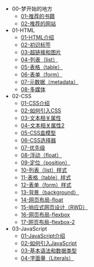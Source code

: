 <!-- docs/_sidebar.md -->
<!-- 侧边栏目录 -->

* 00-梦开始的地方
  * [01-推荐的书籍](00-梦开始的地方/01-推荐的书籍)
  * [02-推荐的网站](00-梦开始的地方/02-推荐的网站)
* 01-HTML
  * [01-HTML介绍](01-HTML/01-HTML介绍.md)
  * [02-初识标签](01-HTML/02-初识标签.md)
  * [03-超链接和图片](01-HTML/03-超链接和图片.md)
  * [04-列表（list）](01-HTML/04-列表（list）.md)
  * [05-表格（table）](01-HTML/05-表格（table）.md)
  * [06-表单（form）](01-HTML/06-表单（form）.md)
  * [07-元数据（metadata）](01-HTML/07-元数据（metadata）.md)
  * [08-多媒体](01-HTML/08-多媒体.md)
* 02-CSS
  * [01-CSS介绍](02-CSS/01-CSS介绍.md)
  * [02-如何引入CSS](02-CSS/02-如何引入CSS.md)
  * [03-文本相关属性](02-CSS/03-文本相关属性.md)
  * [04-文本相关属性2](02-CSS/04-文本相关属性2.md)
  * [05-CSS盒模型](02-CSS/05-CSS盒模型.md)
  * [06-CSS选择器](02-CSS/06-CSS选择器.md)
  * [07-优先级](02-CSS/07-优先级.md)
  * [08-浮动（float）](02-CSS/08-浮动（float）.md)
  * [09-定位（position）](02-CSS/09-定位（position）.md)
  * [10-列表（list）样式](02-CSS/10-列表（list）样式.md)
  * [11-表格（table）样式](02-CSS/11-表格（table）样式.md)
  * [12-表单（form）样式](02-CSS/12-表单（form）样式.md)
  * [13-背景（background）](02-CSS/13-背景（background）.md)
  * [14-网页布局-float](02-CSS/14-网页布局-float.md)
  * [15-响应式网页设计（RWD）](02-CSS/15-响应式网页设计（RWD）.md)
  * [16-网页布局-flexbox](02-CSS/16-网页布局-flexbox.md)
  * [17-网页布局-flexbox-2](02-CSS/17-网页布局-flexbox-2.md)
* 03-JavaScript
  * [01-JavaScript介绍](03-JavaScript/01-JavaScript介绍.md)
  * [02-如何引入JavaScript](03-JavaScript/02-如何引入JavaScript.md)
  * [03-基本语法和数据类型](03-JavaScript/03-基本语法和数据类型.md)
  * [04-字面量（Literals）](03-JavaScript/04-字面量（Literals）.md)